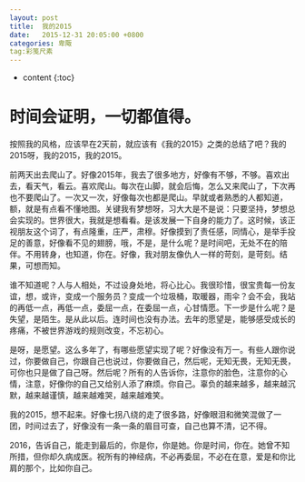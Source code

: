 ```yaml
---
layout: post
title:  我的2015
date:   2015-12-31 20:05:00 +0800
categories: 卑陬
tag:彩笺尺素
---
```


* content
{:toc}


时间会证明，一切都值得。
=====================================
按照我的风格，应该早在2天前，就应该有《我的2015》之类的总结了吧？我的2015呀，我的2015，我的2015。

前两天出去爬山了。好像2015年，我去了很多地方，好像有不够，不够。喜欢出去，看天气，看云。喜欢爬山。每次在山脚，就会后悔，怎么又来爬山了，下次再也不要爬山了。一次又一次，好像每次也都是爬山。早就或者熟悉的人都知道，额，就是有点看不懂地图。关键我有梦想呀，习大大是不是说：只要坚持，梦想总会实现的。世界很大，我就是想看看。是该发展一下自身的能力了。这时候，该正视朋友这个词了，有点隆重，庄严，肃穆。好像摸到了责任感，同情心，是举手投足的善意，好像看不见的翅膀，哦，不是，是什么呢？是时间吧，无处不在的陪伴。不用转身，也知道，你在。好像，我对朋友像仇人一样的苛刻，是苛刻。结果，可想而知。

谁不知道呢？人与人相处，不过设身处地，将心比心。我很珍惜，很宝贵每一份友谊，想，或许，变成一个服务员？变成一个垃圾桶，取暖器，雨伞？会不会，我站的再低一点，再低一点，委屈一点，在委屈一点，心甘情愿。下一步是什么呢？是失望，是陌生。是从此以后。连时间也没有办法。去年的愿望是，能够感受成长的疼痛，不被世界游戏的规则改变，不忘初心。

是呀，是愿望。这么多年了，有哪些愿望实现了呢？好像没有万一。有些人跟你说过，你要做自己，你跟自己也说过，你要做自己，然后呢，无知无畏，无知无畏，可你也只是做了自己呀。然后呢？所有的人告诉你，注意你的脸色，注意你的心情，注意，好像你的自己又给别人添了麻烦。你自己。辜负的越来越多，越来越沉默，越来越谨慎，越来越难哭，越来越难笑。

我的2015，想不起来。好像七拐八绕的走了很多路，好像眼泪和微笑混做了一团，时间过去了，好像没有一条一条的眉目可查，自己也算不清，记不得。

2016，告诉自己，能走到最后的，你是你，你是她。你是时间，你在。她曾不知所措，但你却久病成医。祝所有的神经病，不必再委屈，不必在在意，爱是和你比肩的那个，比如你自己。